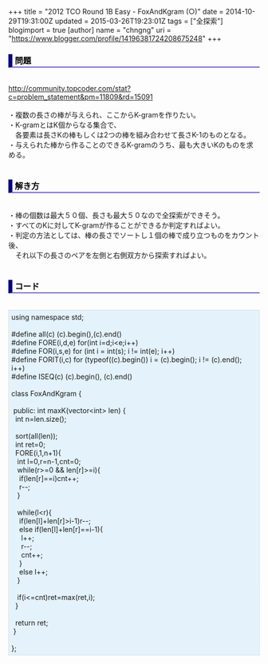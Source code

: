 +++
title = "2012 TCO Round 1B Easy - FoxAndKgram (○)"
date = 2014-10-29T19:31:00Z
updated = 2015-03-26T19:23:01Z
tags = ["全探索"]
blogimport = true 
[author]
	name = "chngng"
	uri = "https://www.blogger.com/profile/14196381724208675248"
+++

<div dir="ltr" style="text-align: left;" trbidi="on"><h3 style="border-bottom: 2px solid slateblue; border-left: 8px solid navy; color: black; padding: 0px 0px 1px 5px;">問題 </h3><br /><a href="http://community.topcoder.com/stat?c=problem_statement&amp;pm=11809&amp;rd=15091" target="_blank">http://community.topcoder.com/stat?c=problem_statement&amp;pm=11809&amp;rd=15091</a><br /><br />・複数の長さの棒が与えられ、ここからK-gramを作りたい。<br />・K-gramとはK個からなる集合で、<br />　各要素は長さKの棒もしくは2つの棒を組み合わせて長さK-1のものとなる。<br />・与えられた棒から作ることのできるK-gramのうち、最も大きいKのものを求める。<br /><br /><h3 style="border-bottom: 2px solid slateblue; border-left: 8px solid navy; color: black; padding: 0px 0px 1px 5px;">解き方 </h3><br />・棒の個数は最大５０個、長さも最大５０なので全探索ができそう。<br />・すべてのKに対してK-gramが作ることができるか判定すればよい。<br />・判定の方法としては、棒の長さでソートし１個の棒で成り立つものをカウント後、<br />　それ以下の長さのペアを左側と右側双方から探索すればよい。<br /><br /><h3 style="border-bottom: 2px solid slateblue; border-left: 8px solid navy; color: black; padding: 0px 0px 1px 5px;">コード </h3><br /><div style="background-color: #e3f2fb; border: 1px dotted #CCCCCC; padding: 5px;">using namespace std;<br /><br />#define all(c) (c).begin(),(c).end()<br />#define FORE(i,d,e) for(int i=d;i&lt;e;i++)<br />#define FOR(i,s,e) for (int i = int(s); i != int(e); i++)<br />#define FORIT(i,c) for (typeof((c).begin()) i = (c).begin(); i != (c).end(); i++)<br />#define ISEQ(c) (c).begin(), (c).end()<br /><br />class FoxAndKgram {<br /><br /><span class="Apple-tab-span" style="white-space: pre;"> </span>public: int maxK(vector&lt;int&gt; len) {<br /><span class="Apple-tab-span" style="white-space: pre;">  </span>int n=len.size();<br /><br /><span class="Apple-tab-span" style="white-space: pre;">  </span>sort(all(len));<br /><span class="Apple-tab-span" style="white-space: pre;">  </span>int ret=0;<br /><span class="Apple-tab-span" style="white-space: pre;">  </span>FORE(i,1,n+1){<br /><span class="Apple-tab-span" style="white-space: pre;">   </span>int l=0,r=n-1,cnt=0;<br /><span class="Apple-tab-span" style="white-space: pre;">   </span>while(r&gt;=0 &amp;&amp; len[r]&gt;=i){<br /><span class="Apple-tab-span" style="white-space: pre;">    </span>if(len[r]==i)cnt++;<br /><span class="Apple-tab-span" style="white-space: pre;">    </span>r--;<br /><span class="Apple-tab-span" style="white-space: pre;">   </span>}<br /><br /><span class="Apple-tab-span" style="white-space: pre;">   </span>while(l&lt;r){<br /><span class="Apple-tab-span" style="white-space: pre;">    </span>if(len[l]+len[r]&gt;i-1)r--;<br /><span class="Apple-tab-span" style="white-space: pre;">    </span>else if(len[l]+len[r]==i-1){<br /><span class="Apple-tab-span" style="white-space: pre;">     </span>l++;<br /><span class="Apple-tab-span" style="white-space: pre;">     </span>r--;<br /><span class="Apple-tab-span" style="white-space: pre;">     </span>cnt++;<br /><span class="Apple-tab-span" style="white-space: pre;">    </span>}<br /><span class="Apple-tab-span" style="white-space: pre;">    </span>else l++;<br /><span class="Apple-tab-span" style="white-space: pre;">   </span>}<br /><br /><span class="Apple-tab-span" style="white-space: pre;">   </span>if(i&lt;=cnt)ret=max(ret,i);<br /><span class="Apple-tab-span" style="white-space: pre;">  </span>}<br /><br /><span class="Apple-tab-span" style="white-space: pre;">  </span>return ret;<br /><span class="Apple-tab-span" style="white-space: pre;"> </span>}<br /><br />};</div></div>
